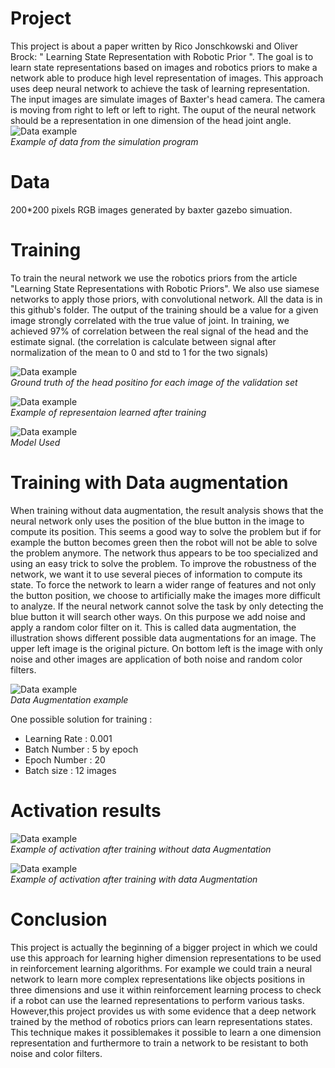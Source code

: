 # Project

This project is about a paper written by Rico Jonschkowski and Oliver Brock:  " Learning State Representation with Robotic Prior ". The goal is to learn state representations based on images and robotics priors to make a network able to produce high level representation of images.
This approach uses deep neural network to achieve the task of learning representation.
The input images are simulate images of Baxter's head camera. The camera is moving from right to left or left to right. The ouput of the neural network should be a representation in one dimension of the head joint angle. 
![Data example](/Data/pose10_head_pan/Images/frame0010.jpg)<br />
*Example of data from the simulation program*

# Data

200*200 pixels RGB images generated by baxter gazebo simuation.

# Training 

To train the neural network we use the robotics priors from the article "Learning State Representations with Robotic Priors".
We also use siamese networks to apply those priors, with convolutional network.
All the data is in this github's folder.
The output of the training should be a value for a given image strongly correlated with the true value of joint.
In training, we achieved 97% of correlation between the real signal of the head and the estimate signal. (the correlation is calculate between signal after normalization of the mean to 0 and std to 1 for the two signals)

![Data example](/Images/The_Truth.jpg)<br />
*Ground truth of the head positino for each image of the validation set*

![Data example](/Images/stateSave7_103_Test.jpg)<br />
*Example of representaion learned after training*

![Data example](/Images/model_en-page-001.jpg)<br />
*Model Used*

# Training with Data augmentation

When training without data augmentation, the result analysis  shows that the neural network only uses the position of the blue button in the image to compute its position. This seems a good way to solve the problem but if for example the button becomes green then the robot will not be able to solve the problem anymore. The network thus appears to be too specialized and using an easy trick to solve the problem. To improve the robustness of the network, we want it to use several pieces of information to compute its state.
To force the network to learn a wider range of features and not only the button position, we choose to artificially make the images more difficult to analyze. If the neural network cannot solve the task by only detecting the blue button it will search other ways. On this purpose we add noise and apply a random color filter on it. This is called data augmentation, the illustration shows different possible data augmentations for an image. The upper left image is the original picture. On bottom left is the image with only noise and other images are application of both noise and random color filters.

![Data example](/Images/imageDAtaAugmentation.jpg)<br />
*Data Augmentation example*


One possible solution for training : 
- Learning Rate : 0.001
- Batch Number : 5 by epoch
- Epoch Number : 20
- Batch size : 12 images


# Activation results

![Data example](/Images/Unsupervised_woda.jpg)<br />
*Example of activation after training without data Augmentation*

![Data example](/Images/Unsupervised.jpg)<br />
*Example of activation after training with data Augmentation*

# Conclusion

This project is actually the beginning of a bigger project in which we could use this approach for learning higher dimension representations to be used in reinforcement learning algorithms. For example we could train a neural network to learn more complex representations like objects positions in three dimensions and use it within reinforcement learning process to check if a robot can use the learned representations to perform various tasks.
However,this project provides us with some evidence that a deep network trained by the method of robotics priors can learn representations states. This technique makes it possiblemakes it possible to learn a one dimension representation and furthermore to train a network to be resistant to both noise and color filters. 

